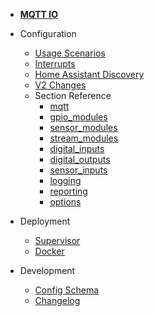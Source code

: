 - [**MQTT IO**](/)

- Configuration

  - [Usage Scenarios](config/scenarios.md)
  - [Interrupts](config/interrupts.md)
  - [Home Assistant Discovery](config/ha_discovery.md)
  - [V2 Changes](config/v2-changes.md)
  - Section Reference
    - [mqtt](config/reference/mqtt/)
    - [gpio_modules](config/reference/gpio_modules/)
    - [sensor_modules](config/reference/sensor_modules/)
    - [stream_modules](config/reference/stream_modules/)
    - [digital_inputs](config/reference/digital_inputs/)
    - [digital_outputs](config/reference/digital_outputs/)
    - [sensor_inputs](config/reference/sensor_inputs/)
    - [logging](config/reference/logging/)
    - [reporting](config/reference/reporting/)
    - [options](config/reference/options/)

- Deployment

  - [Supervisor](deployment/supervisor.md)
  - [Docker](deployment/docker.md)

- Development

  - [Config Schema](dev/config_schema.md)
  - [Changelog](CHANGELOG.md)